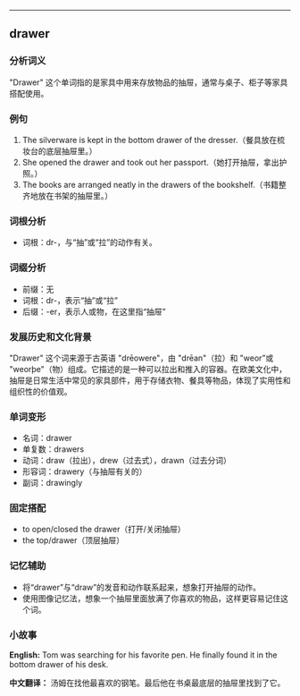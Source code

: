 
---------------
## drawer
### 分析词义
"Drawer" 这个单词指的是家具中用来存放物品的抽屉，通常与桌子、柜子等家具搭配使用。

### 例句
1. The silverware is kept in the bottom drawer of the dresser.（餐具放在梳妆台的底层抽屉里。）
2. She opened the drawer and took out her passport.（她打开抽屉，拿出护照。）
3. The books are arranged neatly in the drawers of the bookshelf.（书籍整齐地放在书架的抽屉里。）

### 词根分析
- 词根：dr-，与“抽”或“拉”的动作有关。

### 词缀分析
- 前缀：无
- 词根：dr-，表示“抽”或“拉”
- 后缀：-er，表示人或物，在这里指“抽屉”

### 发展历史和文化背景
"Drawer" 这个词来源于古英语 "drēowere"，由 "drēan"（拉）和 "weor”或 "weorþe"（物）组成。它描述的是一种可以拉出和推入的容器。在欧美文化中，抽屉是日常生活中常见的家具部件，用于存储衣物、餐具等物品，体现了实用性和组织性的价值观。

### 单词变形
- 名词：drawer
- 单复数：drawers
- 动词：draw（拉出），drew（过去式），drawn（过去分词）
- 形容词：drawery（与抽屉有关的）
- 副词：drawingly

### 固定搭配
- to open/closed the drawer（打开/关闭抽屉）
- the top/drawer（顶层抽屉）

### 记忆辅助
- 将“drawer”与“draw”的发音和动作联系起来，想象打开抽屉的动作。
- 使用图像记忆法，想象一个抽屉里面放满了你喜欢的物品，这样更容易记住这个词。

### 小故事
**English:**
Tom was searching for his favorite pen. He finally found it in the bottom drawer of his desk.

**中文翻译：**
汤姆在找他最喜欢的钢笔。最后他在书桌最底层的抽屉里找到了它。

